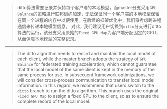 > ditto算法需要记录并保持每个客户端的本地模型，而master分支采用`GPU Balance`的策略进行联邦训练加速，无法保证同一个客户端的本地模型保留在同一个进程的内存中以便使用。在后续的框架优化中，我们将考虑跨进程通信来传递本地模型信息。
对此，我们建议用户切换到`ditto`分支进行ditto算法的运行，该分支采用原始的`Fixed GPU Map`为客户端分配固定的GPU，从而保障本地模型的完整记录。

---
> The ditto algorithm needs to record and maintain the local model of each client, while the master branch adopts the strategy of `GPU Balance` for federated training acceleration, which cannot guarantee that the local model of the same client is kept in the memory of the same process for use. In subsequent framework optimizations, we will consider cross-process communication to transfer local model information.
In this regard, we recommend that users switch to the `ditto` branch to run the ditto algorithm. This branch uses the original `Fixed GPU Map` to assign a fixed GPU to the client, so as to ensure the complete record of the local model.